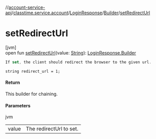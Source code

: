 //[account-service-api](../../../../index.md)/[classtime.service.account](../../index.md)/[LoginResponse](../index.md)/[Builder](index.md)/[setRedirectUrl](set-redirect-url.md)

# setRedirectUrl

[jvm]\
open fun [setRedirectUrl](set-redirect-url.md)(value: [String](https://docs.oracle.com/javase/8/docs/api/java/lang/String.html)): [LoginResponse.Builder](index.md)

```kotlin
If set, the client should redirect the browser to the given url.

```
`string redirect_url = 1;`

#### Return

This builder for chaining.

#### Parameters

jvm

| | |
|---|---|
| value | The redirectUrl to set. |
